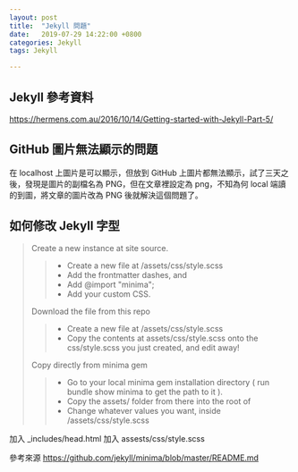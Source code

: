 ```yaml
---
layout: post
title:  "Jekyll 問題"
date:   2019-07-29 14:22:00 +0800
categories: Jekyll
tags: Jekyll

---
```


## Jekyll 參考資料

https://hermens.com.au/2016/10/14/Getting-started-with-Jekyll-Part-5/  

## GitHub 圖片無法顯示的問題
在 localhost 上圖片是可以顯示，但放到 GitHub 上圖片都無法顯示，試了三天之後，發現是圖片的副檔名為 PNG，但在文章裡設定為 png，不知為何 local 端讀的到圖，將文章的圖片改為 PNG 後就解決這個問題了。


## 如何修改 Jekyll 字型


> Create a new instance at site source.  
>
>> * Create a new file at <your-site>/assets/css/style.scss    
>> * Add the frontmatter dashes, and  
>> * Add @import "minima";
>> * Add your custom CSS.  
>  
> Download the file from this repo  
>
>>  * Create a new file at <your-site>/assets/css/style.scss
>>  * Copy the contents at assets/css/style.scss onto the css/style.scss you just created, and edit away!  
> 
> Copy directly from minima gem  
>
>>  * Go to your local minima gem installation directory ( run bundle show minima to get the path to it ).  
>>  * Copy the assets/ folder from there into the root of <your-site>    
>>  * Change whatever values you want, inside <your-site>/assets/css/style.scss  

加入 _includes/head.html
加入 assests/css/style.scss

參考來源
https://github.com/jekyll/minima/blob/master/README.md

